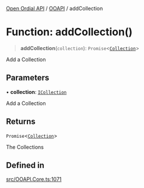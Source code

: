 [Open Ordial API](../../README.md) / [OOAPI](../README.md) / addCollection

# Function: addCollection()

> **addCollection**(`collection`): `Promise`\<[`Collection`](../classes/Collection.md)\>

Add a Collection

## Parameters

• **collection**: [`ICollection`](../interfaces/ICollection.md)

Add a Collection

## Returns

`Promise`\<[`Collection`](../classes/Collection.md)\>

The Collections

## Defined in

[src/OOAPI.Core.ts:1071](https://github.com/open-ordinal/open-ordinal-api/blob/853cbf2a017c45362e48e478b4771550a39cd1c4/src/OOAPI.Core.ts#L1071)

